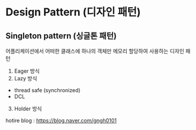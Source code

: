 # Design Pattern (디자인 패턴)

## Singleton pattern (싱글톤 패턴)
어플리케이션에서 어떠한 클래스에 하나의 객체만 메모리 할당하여 사용하는 디자인 패턴

1. Eager 방식
2. Lazy 방식 
- thread safe (synchronized)
- DCL
3. Holder 방식



hotire blog : https://blog.naver.com/gngh0101
